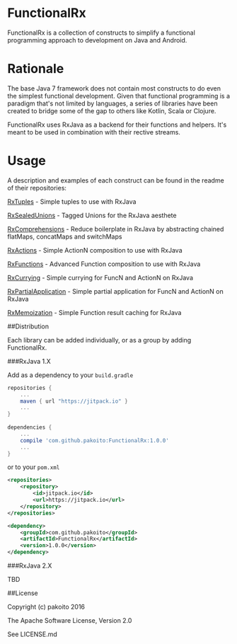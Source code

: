# FunctionalRx

FunctionalRx is a collection of constructs to simplify a functional programming approach to development on Java and Android.

# Rationale

The base Java 7 framework does not contain most constructs to do even the simplest functional development. Given that functional programming is a paradigm that's not limited by languages, a series of libraries have been created to bridge some of the gap to others like Kotlin, Scala or Clojure.

FunctionalRx uses RxJava as a backend for their functions and helpers. It's meant to be used in combination with their rective streams.

# Usage

A description and examples of each construct can be found in the readme of their repositories:

[RxTuples](https://github.com/pakoito/RxTuples) - Simple tuples to use with RxJava

[RxSealedUnions](https://github.com/pakoito/RxSealedUnions) - Tagged Unions for the RxJava aesthete

[RxComprehensions](https://github.com/pakoito/RxComprehensions) - Reduce boilerplate in RxJava by abstracting chained flatMaps, concatMaps and switchMaps

[RxActions](https://github.com/pakoito/RxActions) - Simple ActionN composition to use with RxJava

[RxFunctions](https://github.com/pakoito/RxFunctions) - Advanced Function composition to use with RxJava

[RxCurrying](https://github.com/pakoito/RxCurrying) - Simple currying for FuncN and ActionN on RxJava

[RxPartialApplication](https://github.com/pakoito/RxPartialApplication) - Simple partial application for FuncN and ActionN on RxJava

[RxMemoization](https://github.com/pakoito/RxMemoization) - Simple Function result caching for RxJava

##Distribution

Each library can be added individually, or as a group by adding FunctionalRx.

###RxJava 1.X

Add as a dependency to your `build.gradle`
```groovy
repositories {
    ...
    maven { url "https://jitpack.io" }
    ...
}
    
dependencies {
    ...
    compile 'com.github.pakoito:FunctionalRx:1.0.0'
    ...
}
```
or to your `pom.xml`

```xml
<repositories>
    <repository>
        <id>jitpack.io</id>
        <url>https://jitpack.io</url>
    </repository>
</repositories>

<dependency>
    <groupId>com.github.pakoito</groupId>
    <artifactId>FunctionalRx</artifactId>
    <version>1.0.0</version>
</dependency>
```

###RxJava 2.X

TBD

##License

Copyright (c) pakoito 2016

The Apache Software License, Version 2.0

See LICENSE.md

